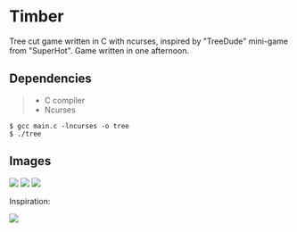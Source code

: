 # Timber
Tree cut game written in C with ncurses, inspired by "TreeDude" mini-game from "SuperHot". Game written in one afternoon.

## Dependencies

> * C compiler
> * Ncurses

```
$ gcc main.c -lncurses -o tree
$ ./tree
```

## Images

![](https://i.imgur.com/cac3P36.png) 
![](https://i.imgur.com/54ggVX0.png) 
![](https://i.imgur.com/rSCtaxc.png) 


Inspiration:

![](https://i.imgur.com/SsBbUK0.png) 
